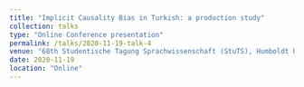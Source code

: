 ```yaml
---
title: "Implicit Causality Bias in Turkish: a production study"
collection: talks
type: "Online Conference presentation"
permalink: /talks/2020-11-19-talk-4
venue: "68th Studentische Tagung Sprachwissenschaft (StuTS), Humboldt Universität Berlin/ Freie Universität Berlin/ Technische Universität Berlin, Nov 19 -- 22."
date: 2020-11-19
location: "Online"
---
```

